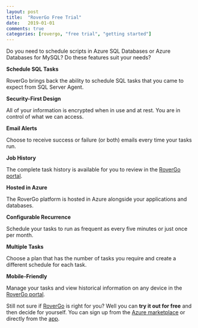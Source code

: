 ```yaml
---
layout: post
title:  "RoverGo Free Trial"
date:   2019-01-01
comments: true
categories: [rovergo, "free trial", "getting started"]
---
```


Do you need to schedule scripts in Azure SQL Databases or Azure Databases for MySQL? Do these features suit your needs?

<i class="ion ion-ios-clock-outline"></i> **Schedule SQL Tasks**

RoverGo brings back the ability to schedule SQL tasks that you came to expect from SQL Server Agent.

<i class="ion ion-ios-locked-outline"></i> **Security-First Design**

All of your information is encrypted when in use and at rest. You are in control of what we can access.

<i class="ion ion-ios-email-outline"></i> **Email Alerts**

Choose to receive success or failure (or both) emails every time your tasks run.

<i class="ion ion-ios-cog-outline"></i> **Job History**

The complete task history is available for you to review in the [RoverGo portal]({{site.rovergo_portal}}).

<i class="ion ion-ios-cloud-outline"></i> **Hosted in Azure**

The RoverGo platform is hosted in Azure alongside your applications and databases.

<i class="ion ion-ios-refresh-outline"></i> **Configurable Recurrence**

Schedule your tasks to run as frequent as every five minutes or just once per month.

<i class="ion ion-ios-shuffle"></i> **Multiple Tasks**

Choose a plan that has the number of tasks you require and create a different schedule for each task.

<i class="ion ion-android-phone-portrait"></i> **Mobile-Friendly**

Manage your tasks and view historical information on any device in the [RoverGo portal]({{site.rovergo_portal}}).

Still not sure if [RoverGo]({{site.rovergo_website}}) is right for you? Well you can **try it out for free** and then decide for yourself. You can sign up from the [Azure marketplace](https://azuremarketplace.microsoft.com/en-us/marketplace/apps/elite-business-solutions.rovergo) or directly from the [app]({{site.rovergo_portal}}).